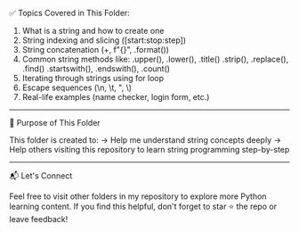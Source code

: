✅ Topics Covered in This Folder:

1. What is a string and how to create one
2. String indexing and slicing ([start:stop:step])
3. String concatenation (+, f"{}", .format())
4. Common string methods like:
   .upper(), .lower(), .title()
   .strip(), .replace(), .find()
   .startswith(), .endswith(), .count()
5. Iterating through strings using for loop
6. Escape sequences (\n, \t, \", \\)
7. Real-life examples (name checker, login form, etc.)

---

📁 Purpose of This Folder

This folder is created to:
-> Help me understand string concepts deeply
-> Help others visiting this repository to learn string programming step-by-step

---

📬 Let's Connect

Feel free to visit other folders in my repository to explore more Python learning content.
If you find this helpful, don't forget to star ⭐ the repo or leave feedback!
